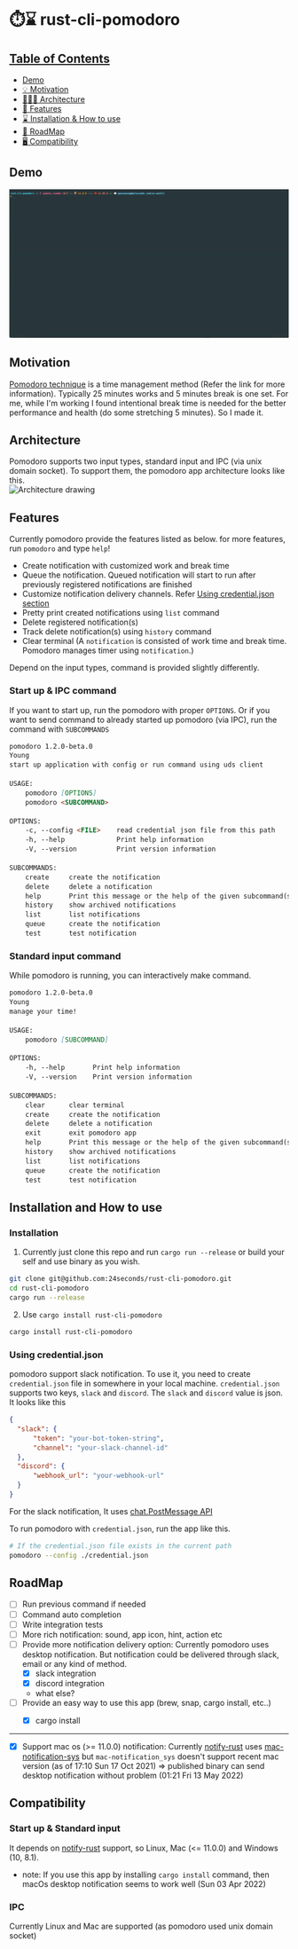 # ⏱️⌛ rust-cli-pomodoro

## [Table of Contents](#table-of-Contents)
- [Demo](#demo)
- [💡 Motivation](#motivation)
- [👷🏻‍♀️ Architecture](#architecture)
- [📜 Features](#features)
- [⌛ Installation & How to use](#installation-and-how-to-use)
- [🚧 RoadMap](#roadmap)
- [🖥️ Compatibility](#compatibility)


## Demo

<img src="assets/pomodoro_demo.gif" />



## Motivation

[Pomodoro technique](https://en.wikipedia.org/wiki/Pomodoro_Technique) is a time management method (Refer the link for more information). Typically 25 minutes works and 5 minutes break is one set.
For me, while I'm working I found intentional break time is needed for the better performance and health (do some stretching 5 minutes). So I made it.

## Architecture
Pomodoro supports two input types, standard input and IPC (via unix domain socket). To support them, the pomodoro app architecture looks like this.  
![Architecture drawing](https://user-images.githubusercontent.com/34280965/166932627-3dd9efeb-625f-4677-84b7-a5cdeb7a154b.png)  

## Features

Currently pomodoro provide the features listed as below. for more features, run `pomodoro` and type `help`!
- Create notification with customized work and break time
- Queue the notification. Queued notification will start to run after previously registered notifications are finished
- Customize notification delivery channels. Refer [Using credential.json section](#Using-credential.json)
- Pretty print created notifications using `list` command
- Delete registered notification(s)
- Track delete notification(s) using `history` command
- Clear terminal
(A `notification` is consisted of work time and break time. Pomodoro manages timer using `notification`.)


Depend on the input types, command is provided slightly differently. 
### Start up & IPC command

If you want to start up, run the pomodoro with proper `OPTIONS`.
Or if you want to send command to already started up pomodoro (via IPC), run the command with `SUBCOMMANDS`


```md
pomodoro 1.2.0-beta.0
Young
start up application with config or run command using uds client

USAGE:
    pomodoro [OPTIONS]
    pomodoro <SUBCOMMAND>

OPTIONS:
    -c, --config <FILE>    read credential json file from this path
    -h, --help             Print help information
    -V, --version          Print version information

SUBCOMMANDS:
    create     create the notification
    delete     delete a notification
    help       Print this message or the help of the given subcommand(s)
    history    show archived notifications
    list       list notifications
    queue      create the notification
    test       test notification
```



### Standard input command

While pomodoro is running, you can interactively make command.


```md
pomodoro 1.2.0-beta.0
Young
manage your time!

USAGE:
    pomodoro [SUBCOMMAND]

OPTIONS:
    -h, --help       Print help information
    -V, --version    Print version information

SUBCOMMANDS:
    clear      clear terminal
    create     create the notification
    delete     delete a notification
    exit       exit pomodoro app
    help       Print this message or the help of the given subcommand(s)
    history    show archived notifications
    list       list notifications
    queue      create the notification
    test       test notification
```


## Installation and How to use

### Installation 
1. Currently just clone this repo and run `cargo run --release` or build your self and use binary as you wish.

```sh
git clone git@github.com:24seconds/rust-cli-pomodoro.git
cd rust-cli-pomodoro
cargo run --release
```

2. Use `cargo install rust-cli-pomodoro`
```sh
cargo install rust-cli-pomodoro
```

### Using credential.json
pomodoro support slack notification.
To use it, you need to create `credential.json` file in somewhere in your local machine. `credential.json` supports two keys, `slack` and `discord`.
The `slack` and `discord` value is json. It looks like this

```json
{
  "slack": {
      "token": "your-bot-token-string",
      "channel": "your-slack-channel-id"
  },
  "discord": {
      "webhook_url": "your-webhook-url"
  }
}
```

For the slack notification, It uses [chat.PostMessage API](https://api.slack.com/methods/chat.postMessage)

To run pomodoro with `credential.json`, run the app like this.
```sh
# If the credential.json file exists in the current path
pomodoro --config ./credential.json
```


## RoadMap

- [ ] Run previous command if needed
- [ ] Command auto completion
- [ ] Write integration tests
- [ ] More rich notification: sound, app icon, hint, action etc
- [ ] Provide more notification delivery option: Currently pomodoro uses desktop notification. But notification could be delivered through slack, email or any kind of method.
    - [x] slack integration
    - [x] discord integration
    - what else?
- [ ] Provide an easy way to use this app (brew, snap, cargo install, etc..)
    - [x] cargo install


------

- [x] Support mac os (>= 11.0.0) notification: Currently [notify-rust](https://github.com/hoodie/notify-rust) uses [mac-notification-sys](https://github.com/h4llow3En/mac-notification-sys) but `mac-notification_sys` doesn't support recent mac version (as of 17:10 Sun 17 Oct 2021) => published binary can send desktop notification without problem (01:21 Fri 13 May 2022)


## Compatibility

### Start up & Standard input
It depends on [notify-rust](https://github.com/hoodie/notify-rust) support, so Linux, Mac (<= 11.0.0) and Windows (10, 8.1).
- note: If you use this app by installing `cargo install` command, then macOs desktop notification seems to work well (Sun 03 Apr 2022)

### IPC
Currently Linux and Mac are supported (as pomodoro used unix domain socket)